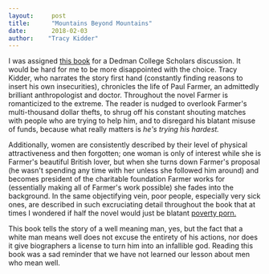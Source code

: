 ```yaml
---
layout:     post
title:      "Mountains Beyond Mountains"
date:       2018-02-03
author:    "Tracy Kidder"
---
```


I was assigned [this book](http://amzn.to/2GO7b9c) for a Dedman College Scholars discussion. It would be hard for me to be more disappointed with the choice. Tracy Kidder, who narrates the story first hand (constantly finding reasons to insert his own insecurities), chronicles the life of Paul Farmer, an admittedly brilliant anthropologist and doctor. Throughout the novel Farmer is romanticized to the extreme. The reader is nudged to overlook Farmer's multi-thousand dollar thefts, to shrug off his constant shouting matches with people who are trying to help him, and to disregard his blatant misuse of funds, because what really matters is *he's trying his hardest.* 

Additionally, women are consistently described by their level of physical attractiveness and then forgotten; one woman is only of interest while she is Farmer's beautiful British lover, but when she turns down Farmer's proposal (he wasn't spending any time with her unless she followed him around) and becomes president of the charitable foundation Farmer works for (essentially making all of Farmer's work possible) she fades into the background. In the same objectifying vein, poor people, especially very sick ones, are described in such excruciating detail throughout the book that at times I wondered if half the novel would just be blatant [poverty porn.](https://en.wikipedia.org/wiki/Poverty_porn) 

This book tells the story of a well meaning man, yes, but the fact that a white man means well does not excuse the entirety of his actions, nor does it give biographers a license to turn him into an infallible god. Reading this book was a sad reminder that we have not learned our lesson about men who mean well. 